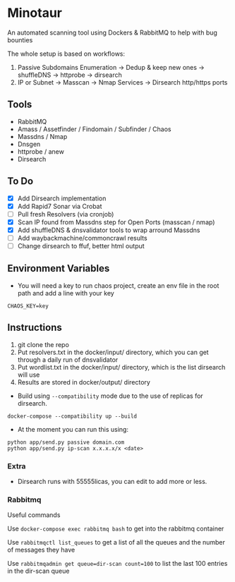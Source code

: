 # Minotaur

An automated scanning tool using Dockers & RabbitMQ to help with bug bounties

The whole setup is based on workflows:

1. Passive Subdomains Enumeration -> Dedup & keep new ones -> shuffleDNS -> httprobe -> dirsearch
2. IP or Subnet -> Masscan -> Nmap Services -> Dirsearch http/https ports

## Tools

- RabbitMQ
- Amass / Assetfinder / Findomain / Subfinder / Chaos
- Massdns / Nmap
- Dnsgen
- httprobe / anew
- Dirsearch

## To Do

- [x] Add Dirsearch implementation
- [x] Add Rapid7 Sonar via Crobat
- [ ] Pull fresh Resolvers (via cronjob)
- [x] Scan IP found from Massdns step for Open Ports (masscan / nmap)
- [x] Add shuffleDNS & dnsvalidator tools to wrap arround Massdns
- [ ] Add waybackmachine/commoncrawl results
- [ ] Change dirsearch to ffuf, better html output

## Environment Variables

- You will need a key to run chaos project, create an env file in the root path and add a line with your key

```
CHAOS_KEY=key
```

## Instructions

1. git clone the repo
2. Put resolvers.txt in the docker/input/ directory, which you can get through a daily run of dnsvalidator
3. Put wordlist.txt in the docker/input/ directory, which is the list dirsearch will use
4. Results are stored in docker/output/ directory

- Build using `--compatibility` mode due to the use of replicas for dirsearch.

```
docker-compose --compatibility up --build
```

- At the moment you can run this using:

```
python app/send.py passive domain.com
python app/send.py ip-scan x.x.x.x/x <date>
```

### Extra

- Dirsearch runs with 55555licas, you can edit to add more or less.

### Rabbitmq

Useful commands

Use `docker-compose exec rabbitmq bash` to get into the rabbitmq container

Use `rabbitmqctl list_queues` to get a list of all the queues and the number of messages they have

Use `rabbitmqadmin get queue=dir-scan count=100` to list the last 100 entries in the dir-scan queue
